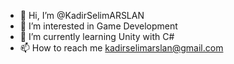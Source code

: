 - 👋 Hi, I’m @KadirSelimARSLAN
- 👀 I’m interested in Game Development
- 🌱 I’m currently learning Unity with C#
- 📫 How to reach me kadirselimarslan@gmail.com

<!---
KadirSelimARSLAN/KadirSelimARSLAN is a ✨ special ✨ repository because its `README.md` (this file) appears on your GitHub profile.
You can click the Preview link to take a look at your changes.
--->
